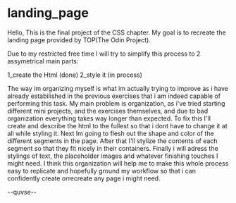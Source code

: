 # landing_page
Hello,
This is the final project of the CSS chapter. My goal is to recreate the landing page provided by TOP(The Odin Project).

Due to my restricted free time I will try to simplify this process to 2 assymetrical main parts:

1_create the Html (done)
2_style it (in process)

The way im organizing myself is what im actually trying to improve as i have already estabilished in the previous exercises that i am indeed capable of performing this task. My main problem is organization, as i've tried starting different mini projects, and the exercises themselves, and due to bad organization everything takes way longer than expected.
To fix this I'll create and describe the html to the fullest so that i dont have to change it at all while styling it. Next Im going to flesh out the shape and color of the different segments in the page. After that I'll stylize the contents of each segment so that they fit nicely in their containers. Finally i will adress the stylings of text, the placeholder images and whatever finishing touches I might need.
I think this organization will help me to make this whole process easy to replicate and hopefully ground my workflow so that i can confidently create orrecreate any page i might need.

--quvse--